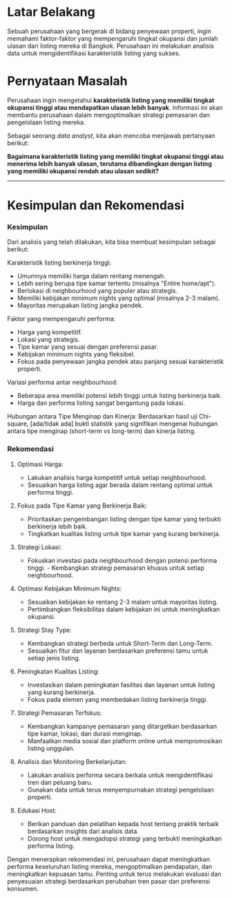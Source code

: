 # Latar Belakang

Sebuah perusahaan yang bergerak di bidang penyewaan properti, ingin memahami faktor-faktor yang mempengaruhi tingkat okupansi dan jumlah ulasan dari listing mereka di Bangkok. Perusahaan ini melakukan analisis data untuk mengidentifikasi karakteristik listing yang sukses.

# Pernyataan Masalah

Perusahaan ingin mengetahui **karakteristik listing yang memiliki tingkat okupansi tinggi atau mendapatkan ulasan lebih banyak**. Informasi ini akan membantu perusahaan dalam mengoptimalkan strategi pemasaran dan pengelolaan listing mereka.

Sebagai seorang *data analyst*, kita akan mencoba menjawab pertanyaan berikut:

**Bagaimana karakteristik listing yang memiliki tingkat okupansi tinggi atau menerima lebih banyak ulasan, terutama dibandingkan dengan listing yang memiliki okupansi rendah atau ulasan sedikit?**

---


# Kesimpulan dan Rekomendasi

### Kesimpulan

Dari analisis yang telah dilakukan, kita bisa membuat kesimpulan sebagai berikut:

Karakteristik listing berkinerja tinggi:

- Umumnya memiliki harga dalam rentang menengah.
- Lebih sering berupa tipe kamar tertentu (misalnya "Entire home/apt").
- Berlokasi di neighbourhood yang populer atau strategis.
- Memiliki kebijakan minimum nights yang optimal (misalnya 2-3 malam).
- Mayoritas merupakan listing jangka pendek.


Faktor yang mempengaruhi performa:

- Harga yang kompetitif.
- Lokasi yang strategis.
- Tipe kamar yang sesuai dengan preferensi pasar.
- Kebijakan minimum nights yang fleksibel.
- Fokus pada penyewaan jangka pendek atau panjang sesuai karakteristik properti.


Variasi performa antar neighbourhood:

- Beberapa area memiliki potensi lebih tinggi untuk listing berkinerja baik.
- Harga dan performa listing sangat bergantung pada lokasi.

Hubungan antara Tipe Menginap dan Kinerja:
Berdasarkan hasil uji Chi-square, [ada/tidak ada] bukti statistik yang signifikan mengenai hubungan antara tipe menginap (short-term vs long-term) dan kinerja listing.



### Rekomendasi


1. Optimasi Harga:
   - Lakukan analisis harga kompetitif untuk setiap neighbourhood.
   - Sesuaikan harga listing agar berada dalam rentang optimal untuk performa tinggi.


2. Fokus pada Tipe Kamar yang Berkinerja Baik:
   - Prioritaskan pengembangan listing dengan tipe kamar yang terbukti berkinerja lebih baik.
   - Tingkatkan kualitas listing untuk tipe kamar yang kurang berkinerja.


3. Strategi Lokasi:
   - Fokuskan investasi pada neighbourhood dengan potensi performa tinggi. - Kembangkan strategi pemasaran khusus untuk setiap neighbourhood.


4. Optimasi Kebijakan Minimum Nights:
   - Sesuaikan kebijakan ke rentang 2-3 malam untuk mayoritas listing.
   - Pertimbangkan fleksibilitas dalam kebijakan ini untuk meningkatkan okupansi.


5. Strategi Stay Type:
   - Kembangkan strategi berbeda untuk Short-Term dan Long-Term.
   - Sesuaikan fitur dan layanan berdasarkan preferensi tamu untuk setiap jenis listing.


6. Peningkatan Kualitas Listing:
   - Investasikan dalam peningkatan fasilitas dan layanan untuk listing yang kurang berkinerja.
   - Fokus pada elemen yang membedakan listing berkinerja tinggi.


7. Strategi Pemasaran Terfokus:
   - Kembangkan kampanye pemasaran yang ditargetkan berdasarkan tipe kamar, lokasi, dan durasi menginap.
   - Manfaatkan media sosial dan platform online untuk mempromosikan listing unggulan.

8. Analisis dan Monitoring Berkelanjutan:
   - Lakukan analisis performa secara berkala untuk mengidentifikasi tren dan peluang baru.
   - Gunakan data untuk terus menyempurnakan strategi pengelolaan properti.

9. Edukasi Host:
   - Berikan panduan dan pelatihan kepada host tentang praktik terbaik berdasarkan insights dari analisis data.
   - Dorong host untuk mengadopsi strategi yang terbukti meningkatkan performa listing.


Dengan menerapkan rekomendasi ini, perusahaan dapat meningkatkan performa keseluruhan listing mereka, mengoptimalkan pendapatan, dan meningkatkan kepuasan tamu. Penting untuk terus melakukan evaluasi dan penyesuaian strategi berdasarkan perubahan tren pasar dan preferensi konsumen.
